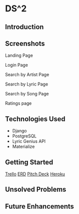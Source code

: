 # DS^2 

## Introduction

## Screenshots
Landing Page
![]()

Login Page
![]()

Search by Artist Page
![]()

Search by Lyric Page
![]()

Search by Song Page 
![]()

Ratings page
![]()


## Technologies Used
- Django
- PostgreSQL
- Lyric Genius API
- Materialize

## Getting Started

[Trello](https://trello.com/b/3j4AWuX8/project-4-board)
[ERD](https://drawsql.app/k-8/diagrams/project-4)
[Pitch Deck](https://www.canva.com/design/DAE6sZopvqs/FldBPvVw22ddH5hl0NM2qw/edit?layoutQuery=presentations+%2816%3A9%29)
[Heroku]()

## Unsolved Problems

## Future Enhancements